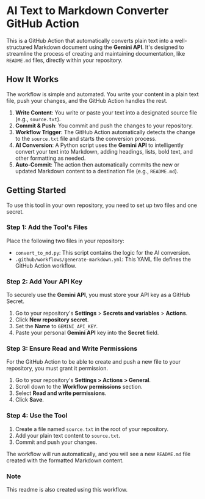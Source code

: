 # AI Text to Markdown Converter GitHub Action

This is a GitHub Action that automatically converts plain text into a well-structured Markdown document using the **Gemini API**. It's designed to streamline the process of creating and maintaining documentation, like `README.md` files, directly within your repository.

## How It Works

The workflow is simple and automated. You write your content in a plain text file, push your changes, and the GitHub Action handles the rest.

1.  **Write Content**: You write or paste your text into a designated source file (e.g., `source.txt`).
2.  **Commit & Push**: You commit and push the changes to your repository.
3.  **Workflow Trigger**: The GitHub Action automatically detects the change to the `source.txt` file and starts the conversion process.
4.  **AI Conversion**: A Python script uses the **Gemini API** to intelligently convert your text into Markdown, adding headings, lists, bold text, and other formatting as needed.
5.  **Auto-Commit**: The action then automatically commits the new or updated Markdown content to a destination file (e.g., `README.md`).

## Getting Started

To use this tool in your own repository, you need to set up two files and one secret.

### Step 1: Add the Tool's Files

Place the following two files in your repository:

*   `convert_to_md.py`: This script contains the logic for the AI conversion.
*   `.github/workflows/generate-markdown.yml`: This YAML file defines the GitHub Action workflow.

### Step 2: Add Your API Key

To securely use the **Gemini API**, you must store your API key as a GitHub Secret.

1.  Go to your repository's **Settings** > **Secrets and variables** > **Actions**.
2.  Click **New repository secret**.
3.  Set the **Name** to `GEMINI_API_KEY`.
4.  Paste your personal **Gemini API** key into the **Secret** field.

### Step 3: Ensure Read and Write Permissions

For the GitHub Action to be able to create and push a new file to your repository, you must grant it permission.

1.  Go to your repository's **Settings > Actions > General**.
2.  Scroll down to the **Workflow permissions** section.
3.  Select **Read and write permissions**.
4.  Click **Save**.

### Step 4: Use the Tool

1.  Create a file named `source.txt` in the root of your repository.
2.  Add your plain text content to `source.txt`.
3.  Commit and push your changes.

The workflow will run automatically, and you will see a new `README.md` file created with the formatted Markdown content.

### Note

This readme is also created using this workflow.